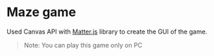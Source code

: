 # Maze game

Used Canvas API with [Matter.js](https://brm.io/matter-js/) library to create the GUI of the game.

> Note: You can play this game only on PC
